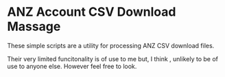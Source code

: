 # ANZ Account CSV Download Massage  
These simple scripts are a utility for processing ANZ CSV download files.

Their very limited funcitonality is of use to me but, I think , unlikely to be of use to anyone else. However feel free to look.

